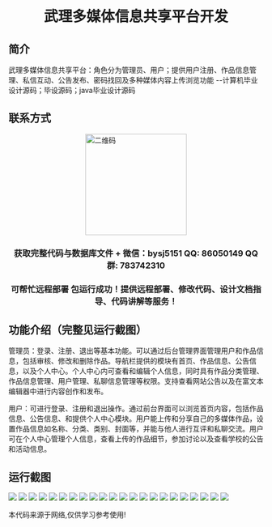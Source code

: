<p><h1 align="center">武理多媒体信息共享平台开发</h1></p>

## 简介
武理多媒体信息共享平台：角色分为管理员、用户；提供用户注册、作品信息管理、私信互动、公告发布、密码找回及多种媒体内容上传浏览功能    --计算机毕业设计源码；毕设源码；java毕业设计源码


## 联系方式
<img src="https://bs-1329754181.cos.ap-shanghai.myqcloud.com/wx.jpg" alt="二维码" style="display: block; margin: 0 auto;" width="200px">
<p><h3 align="center">获取完整代码与数据库文件 + 微信：bysj5151 QQ: 86050149 QQ群: 783742310</h3></p>
<p><h3 align="center">可帮忙远程部署 包运行成功！提供远程部署、修改代码、设计文档指导、代码讲解等服务！</h3></p>

## 功能介绍（完整见运行截图）
管理员：登录、注册、退出等基本功能。可以通过后台管理界面管理用户和作品信息，包括审核、修改和删除作品。导航栏提供的模块有首页、作品信息、公告信息，以及个人中心。个人中心内可查看和编辑个人信息，同时具有作品分类管理、作品信息管理、用户管理、私聊信息管理等权限。支持查看网站公告以及在富文本编辑器中进行内容创作和发布。

用户：可进行登录、注册和退出操作。通过前台界面可以浏览首页内容，包括作品信息、公告信息、和提供个人中心模块。用户能上传和分享自己的多媒体作品，设置作品信息如名称、分类、类别、封面等，并能与他人进行互评和私聊交流。用户可在个人中心管理个人信息，查看上传的作品细节，参加讨论以及查看学校的公告和活动信息。


## 运行截图
![](https://bs-1329754181.cos.ap-shanghai.myqcloud.com/spring/WuLiMultiMediaInfoSharingPlatformDev/img/001.jpg)
![](https://bs-1329754181.cos.ap-shanghai.myqcloud.com/spring/WuLiMultiMediaInfoSharingPlatformDev/img/002.jpg)
![](https://bs-1329754181.cos.ap-shanghai.myqcloud.com/spring/WuLiMultiMediaInfoSharingPlatformDev/img/003.jpg)
![](https://bs-1329754181.cos.ap-shanghai.myqcloud.com/spring/WuLiMultiMediaInfoSharingPlatformDev/img/004.jpg)
![](https://bs-1329754181.cos.ap-shanghai.myqcloud.com/spring/WuLiMultiMediaInfoSharingPlatformDev/img/005.jpg)
![](https://bs-1329754181.cos.ap-shanghai.myqcloud.com/spring/WuLiMultiMediaInfoSharingPlatformDev/img/006.jpg)
![](https://bs-1329754181.cos.ap-shanghai.myqcloud.com/spring/WuLiMultiMediaInfoSharingPlatformDev/img/007.jpg)
![](https://bs-1329754181.cos.ap-shanghai.myqcloud.com/spring/WuLiMultiMediaInfoSharingPlatformDev/img/008.jpg)
![](https://bs-1329754181.cos.ap-shanghai.myqcloud.com/spring/WuLiMultiMediaInfoSharingPlatformDev/img/009.jpg)
![](https://bs-1329754181.cos.ap-shanghai.myqcloud.com/spring/WuLiMultiMediaInfoSharingPlatformDev/img/010.jpg)
![](https://bs-1329754181.cos.ap-shanghai.myqcloud.com/spring/WuLiMultiMediaInfoSharingPlatformDev/img/011.jpg)
![](https://bs-1329754181.cos.ap-shanghai.myqcloud.com/spring/WuLiMultiMediaInfoSharingPlatformDev/img/012.jpg)
![](https://bs-1329754181.cos.ap-shanghai.myqcloud.com/spring/WuLiMultiMediaInfoSharingPlatformDev/img/013.jpg)
![](https://bs-1329754181.cos.ap-shanghai.myqcloud.com/spring/WuLiMultiMediaInfoSharingPlatformDev/img/014.jpg)
![](https://bs-1329754181.cos.ap-shanghai.myqcloud.com/spring/WuLiMultiMediaInfoSharingPlatformDev/img/015.jpg)
![](https://bs-1329754181.cos.ap-shanghai.myqcloud.com/spring/WuLiMultiMediaInfoSharingPlatformDev/img/016.jpg)
![](https://bs-1329754181.cos.ap-shanghai.myqcloud.com/spring/WuLiMultiMediaInfoSharingPlatformDev/img/017.jpg)
![](https://bs-1329754181.cos.ap-shanghai.myqcloud.com/spring/WuLiMultiMediaInfoSharingPlatformDev/img/018.jpg)
![](https://bs-1329754181.cos.ap-shanghai.myqcloud.com/spring/WuLiMultiMediaInfoSharingPlatformDev/img/019.jpg)
![](https://bs-1329754181.cos.ap-shanghai.myqcloud.com/spring/WuLiMultiMediaInfoSharingPlatformDev/img/020.jpg)
![](https://bs-1329754181.cos.ap-shanghai.myqcloud.com/spring/WuLiMultiMediaInfoSharingPlatformDev/img/021.jpg)
![](https://bs-1329754181.cos.ap-shanghai.myqcloud.com/spring/WuLiMultiMediaInfoSharingPlatformDev/img/022.jpg)

<p>本代码来源于网络,仅供学习参考使用!</p>
